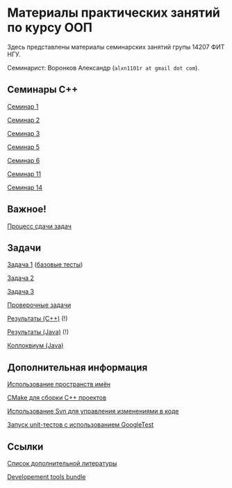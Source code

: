 # Материалы практических занятий по курсу ООП

Здесь представлены материалы семинарских занятий групы 14207 ФИТ НГУ.

Семинарист: Воронков Александр (`alxn1101r at gmail dot com`).

## Семинары C++

[Семинар 1](seminar1/)

[Семинар 2](seminar2/)

[Семинар 3](seminar3/)

[Семинар 5](seminar5/)

[Семинар 6](seminar6/)

[Семинар 11](seminar11/)

[Семинар 14](seminar14/)

## Важное!

[Процесс сдачи задач](assembla/)

## Задачи

[Задача 1](https://docs.google.com/document/d/1rzIQpWltIgfiHt8Tsdu3Sp32aOwXaQkLByTass7h_7M/) ([базовые тесты](tests/task1_test.cpp))

[Задача 2](https://docs.google.com/document/d/1JiCAY8zS348n0RRcOQmdQyyP1jjhfm3jyYGaE-SclWI/)

[Задача 3](https://docs.google.com/document/d/1FXmDYtpTG6WsjFtm9lysJbni3InftOnkLLeVQ8VwDVY/)

[Проверочные задачи](final-tasks)

[Результаты (C++)](tasks-acceptance/) (!)

[Результаты (Java)](java-acceptance/) (!)

[Коллоквиум (Java)](java-test1/)

## Дополнительная информация

[Использование пространств имён](using-namespaces)

[CMake для сборки C++ проектов](cmake)

[Использование Svn для управления изменениями в коде](using-subversion/)

[Запуск unit-тестов с использованием GoogleTest](using-googletest/)

## Ссылки

[Список дополнительной литературы](https://sites.google.com/site/nguoop/spisok-dopolnitelnoj-literatury-1)

[Developement tools bundle](https://goo.gl/NnriRj)
